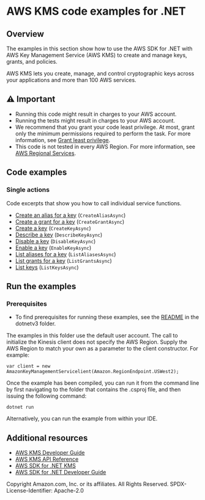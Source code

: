 # AWS KMS code examples for .NET

## Overview

The examples in this section show how to use the AWS SDK for .NET with AWS Key Management Service (AWS KMS) to create and manage keys, grants, and policies.

AWS KMS lets you create, manage, and control cryptographic keys across your applications and more than 100 AWS services.

## ⚠️ Important
* Running this code might result in charges to your AWS account.
* Running the tests might result in charges to your AWS account.
* We recommend that you grant your code least privilege. At most, grant only the minimum permissions required to perform the task. For more information, see [Grant least privilege](https://docs.aws.amazon.com/IAM/latest/UserGuide/best-practices.html#grant-least-privilege).
* This code is not tested in every AWS Region. For more information, see [AWS Regional Services](https://aws.amazon.com/about-aws/global-infrastructure/regional-product-services).

## Code examples

### Single actions
Code excerpts that show you how to call individual service functions.

- [Create an alias for a key](CreateAliasExample/CreateAlias.cs) (`CreateAliasAsync`)
- [Create a grant for a key](CreateGrantExample/CreateGrant.cs) (`CreateGrantAsync`)
- [Create a key](CreateKeyExample/CreateKey.cs) (`CreateKeyAsync`)
- [Describe a key](DescribeKeyExample/DescribeKey.cs) (`DescribeKeyAsync`)
- [Disable a key](DisableKeyExample/DisableKey.cs) (`DisableKeyAsync`)
- [Enable a key](EnableKeyExample/EnableKey.cs) (`EnableKeyAsync`)
- [List aliases for a key](ListAliasesExample/ListAliases.cs) (`ListAliasesAsync`)
- [List grants for a key](ListGrantsExample/ListGrants.cs) (`ListGrantsAsync`)
- [List keys](ListKeysExample/ListKeys.cs) (`ListKeysAsync`)

## Run the examples

### Prerequisites
* To find prerequisites for running these examples, see the
  [README](../README.md#Prerequisites) in the dotnetv3 folder.

The examples in this folder use the default user account. The call to
initialize the Kinesis client does not specify the AWS Region. Supply
the AWS Region to match your own as a parameter to the client constructor. For
example:

```
var client = new AmazonKeyManagementServicelient(Amazon.RegionEndpoint.USWest2);
```

Once the example has been compiled, you can run it from the command line by
first navigating to the folder that contains the .csproj file, and then
issuing the following command:

```
dotnet run
```

Alternatively, you can run the example from within your IDE.

## Additional resources
* [AWS KMS Developer Guide](https://docs.aws.amazon.com/kms/latest/developerguide/overview.html)
* [AWS KMS API Reference](https://docs.aws.amazon.com/kms/latest/APIReference/Welcome.html)
* [AWS SDK for .NET KMS](https://docs.aws.amazon.com/sdkfornet/v3/apidocs/items/KeyManagementService/NKeyManagementService.html)
* [AWS SDK for .NET Developer Guide](https://docs.aws.amazon.com/sdk-for-net/v3/developer-guide/welcome.html)

Copyright Amazon.com, Inc. or its affiliates. All Rights Reserved. SPDX-License-Identifier: Apache-2.0
